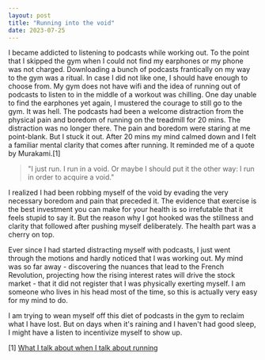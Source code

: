 ```yaml
---
layout: post
title: "Running into the void"
date: 2023-07-25
---
```


I became addicted to listening to podcasts while working out. To the point that I skipped the gym when I could not find my earphones or my phone was not charged. Downloading a bunch of podcasts frantically on my way to the gym was a ritual. In case I did not like one, I should have enough to choose from. My gym does not have wifi and the idea of running out of podcasts to listen to in the middle of a workout was chilling. One day unable to find the earphones yet again, I mustered the courage to still go to the gym. It was hell. The podcasts had been a welcome distraction from the physical pain and boredom of running on the treadmill for 20 mins. The distraction was no longer there. The pain and boredom were staring at me point-blank. But I stuck it out. After 20 mins my mind calmed down and I felt a familiar mental clarity that comes after running. It reminded me of a quote by Murakami.[1]

>"I just run. I run in a void.
>Or maybe I should put it the other way: I run in order to acquire a void."

I realized I had been robbing myself of the void by evading the very necessary boredom and pain that preceded it. The evidence that exercise is the best investment you can make for your health is so irrefutable that it feels stupid to say it. But the reason why I got hooked was the stillness and clarity that followed after pushing myself deliberately. The health part was a cherry on top. 

Ever since I had started distracting myself with podcasts, I just went through the motions and hardly noticed that I was working out. My mind was so far away - discovering the nuances that lead to the French Revolution, projecting how the rising interest rates will drive the stock market - that it did not register that I was physically exerting myself. I am someone who lives in his head most of the time, so this is actually very easy for my mind to do.

I am trying to wean myself off this diet of podcasts in the gym to reclaim what I have lost. But on days when it's raining and I haven't had good sleep, I might have a listen to incentivize myself to show up. 

[1] [What I talk about when I talk about running](https://www.amazon.in/What-Talk-About-When-Running/dp/0099526158)
